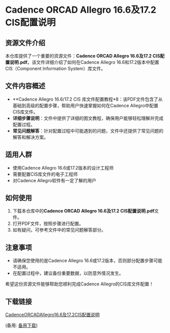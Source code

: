# Cadence ORCAD Allegro 16.6及17.2 CIS配置说明

## 资源文件介绍

本仓库提供了一个重要的资源文件：**Cadence ORCAD Allegro 16.6及17.2 CIS配置说明.pdf**。该文件详细介绍了如何在Cadence Allegro 16.6和17.2版本中配置CIS（Component Information System）库文件。

## 文件内容概述

- **Cadence Allegro 16.6/17.2 CIS 库文件配置教程*8：该PDF文件包含了从基础到高级的配置步骤，帮助用户快速掌握如何在Cadence Allegro中配置CIS库文件。
- **详细步骤说明**：文件中提供了详细的图文教程，确保用户能够轻松理解并完成配置过程。
- **常见问题解答**：针对配置过程中可能遇到的问题，文件中还提供了常见问题的解答和解决方案。

## 适用人群

- 使用Cadence Allegro 16.6或17.2版本的设计工程师
- 需要配置CIS库文件的电子工程师
- 对Cadence Allegro软件有一定了解的用户

## 如何使用

1. 下载本仓库中的**Cadence ORCAD Allegro 16.6及17.2 CIS配置说明.pdf**文件。
2. 打开PDF文件，按照步骤进行配置。
3. 如有疑问，可参考文件中的常见问题解答部分。

## 注意事项

- 请确保您使用的是Cadence Allegro 16.6或17.2版本，否则部分配置步骤可能不适用。
- 在配置过程中，建议备份重要数据，以防意外情况发生。

希望这份资源文件能够帮助您顺利完成Cadence Allegro的CIS库文件配置！

## 下载链接
[CadenceORCADAllegro16.6及17.2CIS配置说明](https://pan.quark.cn/s/0546c9d4d3ef) 

(备用: [备用下载](https://pan.baidu.com/s/1bfEIS5hTzj2qmxL5y80J9w?pwd=1234))
